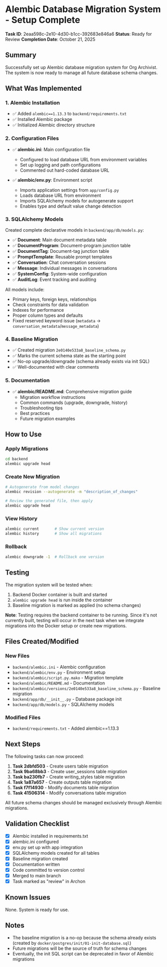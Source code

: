 # Alembic Database Migration System - Setup Complete

**Task ID**: 2eaa598c-2e10-4d30-b1cc-392683e846a6
**Status**: Ready for Review
**Completion Date**: October 21, 2025

## Summary

Successfully set up Alembic database migration system for Org Archivist. The system is now ready to manage all future database schema changes.

## What Was Implemented

### 1. Alembic Installation
- ✅ Added `alembic==1.13.3` to `backend/requirements.txt`
- ✅ Installed Alembic package
- ✅ Initialized Alembic directory structure

### 2. Configuration Files
- ✅ **alembic.ini**: Main configuration file
  - Configured to load database URL from environment variables
  - Set up logging and path configurations
  - Commented out hard-coded database URL

- ✅ **alembic/env.py**: Environment script
  - Imports application settings from `app/config.py`
  - Loads database URL from environment
  - Imports SQLAlchemy models for autogenerate support
  - Enables type and default value change detection

### 3. SQLAlchemy Models
Created complete declarative models in `backend/app/db/models.py`:
- ✅ **Document**: Main document metadata table
- ✅ **DocumentProgram**: Document-program junction table
- ✅ **DocumentTag**: Document-tag junction table
- ✅ **PromptTemplate**: Reusable prompt templates
- ✅ **Conversation**: Chat conversation sessions
- ✅ **Message**: Individual messages in conversations
- ✅ **SystemConfig**: System-wide configuration
- ✅ **AuditLog**: Event tracking and auditing

All models include:
- Primary keys, foreign keys, relationships
- Check constraints for data validation
- Indexes for performance
- Proper column types and defaults
- Fixed reserved keyword issue (`metadata` → `conversation_metadata`/`message_metadata`)

### 4. Baseline Migration
- ✅ Created migration `2e0140e533a8_baseline_schema.py`
- ✅ Marks the current schema state as the starting point
- ✅ No-op upgrade/downgrade (schema already exists via init SQL)
- ✅ Well-documented with clear comments

### 5. Documentation
- ✅ **alembic/README.md**: Comprehensive migration guide
  - Migration workflow instructions
  - Common commands (upgrade, downgrade, history)
  - Troubleshooting tips
  - Best practices
  - Future migration examples

## How to Use

### Apply Migrations
```bash
cd backend
alembic upgrade head
```

### Create New Migration
```bash
# Autogenerate from model changes
alembic revision --autogenerate -m "description_of_changes"

# Review the generated file, then apply
alembic upgrade head
```

### View History
```bash
alembic current       # Show current version
alembic history       # Show all migrations
```

### Rollback
```bash
alembic downgrade -1  # Rollback one version
```

## Testing

The migration system will be tested when:
1. Backend Docker container is built and started
2. `alembic upgrade head` is run inside the container
3. Baseline migration is marked as applied (no schema changes)

**Note**: Testing requires the backend container to be running. Since it's not currently built, testing will occur in the next task when we integrate migrations into the Docker setup or create new migrations.

## Files Created/Modified

### New Files
- `backend/alembic.ini` - Alembic configuration
- `backend/alembic/env.py` - Environment setup
- `backend/alembic/script.py.mako` - Migration template
- `backend/alembic/README.md` - Documentation
- `backend/alembic/versions/2e0140e533a8_baseline_schema.py` - Baseline migration
- `backend/app/db/__init__.py` - Database package init
- `backend/app/db/models.py` - SQLAlchemy models

### Modified Files
- `backend/requirements.txt` - Added alembic==1.13.3

## Next Steps

The following tasks can now proceed:

1. **Task 2dbfd503** - Create users table migration
2. **Task 9ba68bb3** - Create user_sessions table migration
3. **Task ba230fb7** - Create writing_styles table migration
4. **Task 1a87a657** - Create outputs table migration
5. **Task f7f14930** - Modify documents table migration
6. **Task 41506314** - Modify conversations table migration

All future schema changes should be managed exclusively through Alembic migrations.

## Validation Checklist

- [x] Alembic installed in requirements.txt
- [x] alembic.ini configured
- [x] env.py set up with app integration
- [x] SQLAlchemy models created for all tables
- [x] Baseline migration created
- [x] Documentation written
- [x] Code committed to version control
- [x] Merged to main branch
- [x] Task marked as "review" in Archon

## Known Issues

None. System is ready for use.

## Notes

- The baseline migration is a no-op because the schema already exists (created by `docker/postgres/init/01-init-database.sql`)
- Future migrations will be the source of truth for schema changes
- Eventually, the init SQL script can be deprecated in favor of Alembic migrations
